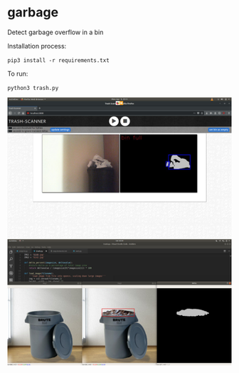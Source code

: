 # garbage
Detect garbage overflow in a bin

Installation process:

`pip3 install -r requirements.txt`

To run:

`python3 trash.py`

![Alt text](/demo2.jpg?raw=true "Progress")
![Alt text](/demo1.jpg?raw=true "Progress")